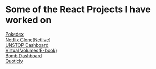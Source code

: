 # Some of the React Projects I have worked on #
<a href='https://pokedex-aman.vercel.app/'>Pokedex</a> <br>
<a href='</a>https://netlive-aman.netlify.app/'>Netflix Clone[Netlive] <br>
<a href='https://unstop-dashboard-aman.vercel.app/'>UNSTOP Dashboard</a> <br>
<a href='https://virtualvolumes.vercel.app/'>Virtual Volumes(E-book)</a> <br>
<a href='https://bomb-dashboard-aman.vercel.app/'>Bomb Dashboard</a> <br>
<a href='https://quoticly.netlify.app/'>Quoticly</a>
